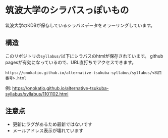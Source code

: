 # 筑波大学のシラバスっぽいもの

筑波大学のKDBが保存しているシラバスデータをミラーリングしています。

## 構造

このリポジトリの`syllabus/`以下にシラバスのhtmlが保存されています。
github pagesが有効になっているので、URL直打ちでアクセスできます。

`https://onokatio.github.io/alternative-tsukuba-syllabus/syllabus/<科目番号>.html`

例: https://onokatio.github.io/alternative-tsukuba-syllabus/syllabus/1101102.html

## 注意点

- 更新にラグがあるため最新ではないです
- メールアドレス表示が壊れています
